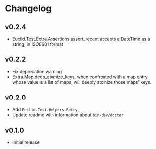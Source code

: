# Changelog

## v0.2.4

- Euclid.Test.Extra.Assertions.assert_recent accepts a DateTime as a string, in ISO8601 format

## v0.2.2

- Fix deprecation warning
- Extra.Map.deep_atomize_keys, when confronted with a map entry whose value is a list of maps, will deeply atomize those maps' keys.

## v0.2.0

- Add `Euclid.Test.Helpers.Retry`
- Update readme with information about `bin/dev/doctor`

## v0.1.0

- Initial release
